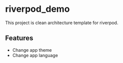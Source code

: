 # riverpod_demo

This project is clean architecture template for riverpod.

## Features

- Change app theme
- Change app language
